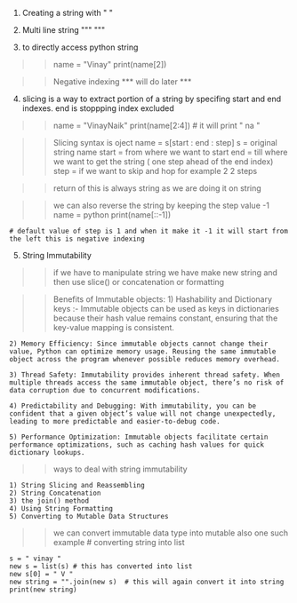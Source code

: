 1) Creating a string with " "

2) Multi line string """  """

3) to directly access python string 
>> name = "Vinay" 
    print(name[2])

>> Negative indexing     *** will do later *** 

4) slicing is a way to extract portion of a string by specifing start and end indexes. end is stoppping index excluded 
>> name = "VinayNaik"
    print(name[2:4])        # it will print " na " 

>> Slicing syntax is 
    oject name = s[start : end : step]
    s = original string name 
    start = from where we want to start
    end = till where we want to get the string ( one step ahead of the end index)
    step = if we want to skip and hop for example 2 2 steps 

>> return of this is always string as we are doing it on string 

>> we can also reverse the string by keeping the step value -1 
    name = python 
    print(name[::-1])

    # default value of step is 1 and when it make it -1 it will start from the left this is negative indexing 


5) String Immutability 
>> if we have to manipulate string we have make new string and then use slice() or concatenation or formatting 


>> Benefits of Immutable objects: 
    1) Hashability and Dictionary keys :- Immutable objects can be used as keys in dictionaries because their hash value remains constant, ensuring that the key-value mapping is consistent.

    2) Memory Efficiency: Since immutable objects cannot change their value, Python can optimize memory usage. Reusing the same immutable object across the program whenever possible reduces memory overhead.

    3) Thread Safety: Immutability provides inherent thread safety. When multiple threads access the same immutable object, there’s no risk of data corruption due to concurrent modifications.

    4) Predictability and Debugging: With immutability, you can be confident that a given object’s value will not change unexpectedly, leading to more predictable and easier-to-debug code.

    5) Performance Optimization: Immutable objects facilitate certain performance optimizations, such as caching hash values for quick dictionary lookups.


>> ways to deal with string immutability 

    1) String Slicing and Reassembling
    2) String Concatenation
    3) the join() method
    4) Using String Formatting
    5) Converting to Mutable Data Structures


>> we can convert immutable data type into mutable also one such example 
    # converting string into list

    s = " vinay " 
    new s = list(s) # this has converted into list
    new s[0] = " V " 
    new string = "".join(new s)  # this will again convert it into string
    print(new string)

    